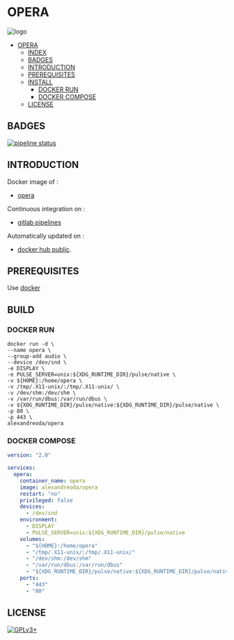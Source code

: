 # OPERA

![logo](https://assets.gitlab-static.net/uploads/-/system/project/avatar/12904471/opera_logo.jpg)

- [OPERA](#opera)
  - [INDEX](#index)
  - [BADGES](#badges)
  - [INTRODUCTION](#introduction)
  - [PREREQUISITES](#prerequisites)
  - [INSTALL](#install)
    - [DOCKER RUN](#docker-run)
    - [DOCKER COMPOSE](#docker-compose)
  - [LICENSE](#license)

## BADGES

[![pipeline status](https://gitlab.com/oda-alexandre/opera/badges/master/pipeline.svg)](https://gitlab.com/oda-alexandre/opera/commits/master)

## INTRODUCTION

Docker image of :

- [opera](https://www.opera.com/fr)

Continuous integration on :

- [gitlab pipelines](https://gitlab.com/oda-alexandre/android-studio/pipelines)

Automatically updated on :

- [docker hub public](https://hub.docker.com/r/alexandreoda/opera/).

## PREREQUISITES

Use [docker](https://www.docker.com)

## BUILD

### DOCKER RUN

```\
docker run -d \
--name opera \
--group-add audio \
--device /dev/snd \
-e DISPLAY \
-e PULSE_SERVER=unix:${XDG_RUNTIME_DIR}/pulse/native \
-v ${HOME}:/home/opera \
-v /tmp/.X11-unix/:/tmp/.X11-unix/ \
-v /dev/shm:/dev/shm \
-v /var/run/dbus:/var/run/dbus \
-v ${XDG_RUNTIME_DIR}/pulse/native:${XDG_RUNTIME_DIR}/pulse/native \
-p 80 \
-p 443 \
alexandreoda/opera
```

### DOCKER COMPOSE

```yml
version: "2.0"

services:
  opera:
    container_name: opera
    image: alexandreoda/opera
    restart: "no"
    privileged: false
    devices:
      - /dev/snd
    environment:
      - DISPLAY
      - PULSE_SERVER=unix:${XDG_RUNTIME_DIR}/pulse/native
    volumes:
      - "${HOME}:/home/opera"
      - "/tmp/.X11-unix/:/tmp/.X11-unix/"
      - "/dev/shm:/dev/shm"
      - "/var/run/dbus:/var/run/dbus"
      - "${XDG_RUNTIME_DIR}/pulse/native:${XDG_RUNTIME_DIR}/pulse/native"
    ports:
      - "443"
      - "80"
```

## LICENSE

[![GPLv3+](http://gplv3.fsf.org/gplv3-127x51.png)](https://gitlab.com/oda-alexandre/opera/blob/master/LICENSE)
